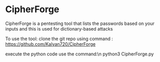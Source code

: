 # CipherForge
CipherForge is a pentesting tool that lists the passwords based on your inputs and this is used for dictionary-based attacks

To use the tool:
clone the git repo using command : https://github.com/Kalyan720/CipherForge

execute the python code use the command:\n
python3 CipherForge.py

